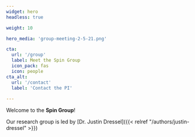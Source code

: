 ```yaml
---
widget: hero
headless: true  

weight: 10  

hero_media: 'group-meeting-2-5-21.png'

cta:
  url: '/group'
  label: Meet the Spin Group
  icon_pack: fas
  icon: people
cta_alt:
  url: '/contact'
  label: 'Contact the PI'
 
---
```


Welcome to the **Spin Group**! 

Our research group is led by [Dr. Justin Dressel]({{< relref "/authors/justin-dressel" >}}) 


